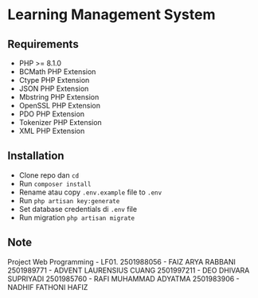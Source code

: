 # Learning Management System

## Requirements

- PHP >= 8.1.0
- BCMath PHP Extension
- Ctype PHP Extension
- JSON PHP Extension
- Mbstring PHP Extension
- OpenSSL PHP Extension
- PDO PHP Extension
- Tokenizer PHP Extension
- XML PHP Extension

## Installation

- Clone repo dan `cd` 
- Run `composer install`
- Rename atau copy `.env.example` file to `.env`
- Run `php artisan key:generate`
- Set database credentials di `.env` file
- Run migration `php artisan migrate`

## Note

Project Web Programming - LF01.
2501988056 - FAIZ ARYA RABBANI
2501989771 - ADVENT LAURENSIUS CUANG
2501997211 - DEO DHIVARA SUPRIYADI
2501985760 - RAFI MUHAMMAD ADYATMA
2501983906 - NADHIF FATHONI HAFIZ
